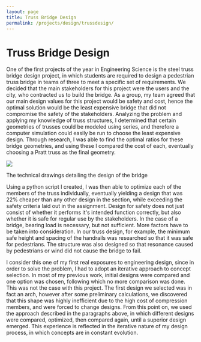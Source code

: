 ```yaml
---
layout: page
title: Truss Bridge Design
permalink: /projects/design/trussdesign/
---
```


Truss Bridge Design
====

 One of the first projects of the year in Engineering Science is the steel truss bridge design project, in which students are required to design a pedestrian truss bridge in teams of three to meet a specific set of requirements. We decided that the main stakeholders for this project were the users and the city, who contracted us to build the bridge. As a group, my team agreed that our main design values for this project would be safety and cost, hence the optimal solution would be the least expensive bridge that did not compromise the safety of the stakeholders. Analyzing the problem and applying my knowledge of truss structures, I determined that certain geometries of trusses could be modeled using series, and therefore a computer simulation could easily be run to choose the least expensive design. Through research, I was able to find the optimal ratios for these bridge geometries, and using these I compared the cost of each, eventually choosing a Pratt truss as the final geometry.

<div class="center">
    <div>
        <img src="{{ site.baseurl }}/assets/trussbridge.jpg" style="width: height:400px;">
        <p>The technical drawings detailing the design of the bridge</p>
    </div>
</div>

Using a python script I created, I was then able to optimize each of the members of the truss individually, eventually yielding a design that was 22% cheaper than any other design in the section, while exceeding the safety criteria laid out in the assignment. Design for safety does not just consist of whether it performs it's intended function correctly, but also whether it is safe for regular use by the stakeholders. In the case of a bridge, bearing load is necessary, but not sufficient. More factors have to be taken into consideration. In our truss design, for example, the minimum safe height and spacing of the handrails was researched so that it was safe for pedestrians. The structure was also designed so that resonance caused by pedestrians or wind did not cause the bridge to fail.

I consider this one of my first real exposures to engineering design, since in order to solve the problem, I had to adopt an iterative approach to concept selection. In most of my previous work, initial designs were compared and one option was chosen, following which no more comparison was done. This was not the case with this project. The first design we selected was in fact an arch, however after some preliminary calculations, we discovered that this shape was highly inefficient due to the high cost of compression members, and were forced to change designs. From this point on, we used the approach described in the paragraphs above, in which different designs were compared, optimized, then compared again, until a superior design emerged. This experience is reflected in the iterative nature of my design process, in which concepts are in constant evolution.